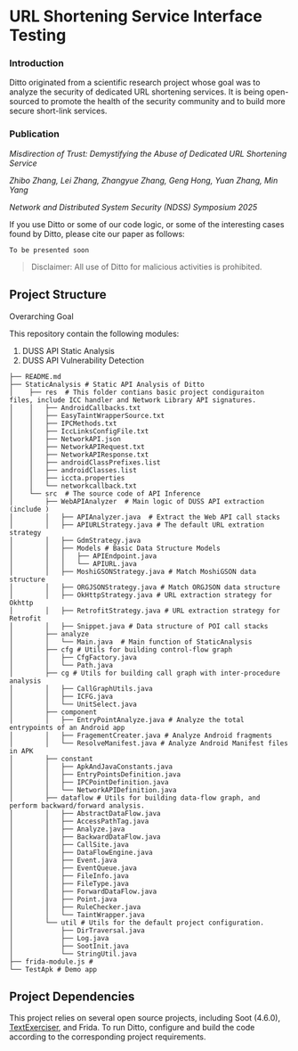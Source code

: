 # URL Shortening Service Interface Testing

### Introduction
Ditto originated from a scientific research project whose goal was to analyze the security of dedicated URL shortening services. It is being open-sourced to promote the health of the security community and to build more secure short-link services. 

### Publication
*Misdirection of Trust: Demystifying the Abuse of Dedicated URL Shortening Service*

*Zhibo Zhang, Lei Zhang, Zhangyue Zhang, Geng Hong, Yuan Zhang, Min Yang*

*Network and Distributed System Security (NDSS) Symposium 2025*

If you use Ditto or some of our code logic, or some of the interesting cases found by Ditto, please cite our paper as follows:
```
To be presented soon
```
>Disclaimer: All use of Ditto for malicious activities is prohibited.

## Project Structure
Overarching Goal

This repository contain the following modules:
1. DUSS API Static Analysis
2. DUSS API Vulnerability Detection

```
├── README.md
├── StaticAnalysis # Static API Analysis of Ditto
│    ├── res  # This folder contians basic project condiguraiton files, include ICC handler and Network Library API signatures.
│    │   ├── AndroidCallbacks.txt
│    │   ├── EasyTaintWrapperSource.txt
│    │   ├── IPCMethods.txt
│    │   ├── IccLinksConfigFile.txt
│    │   ├── NetworkAPI.json
│    │   ├── NetworkAPIRequest.txt
│    │   ├── NetworkAPIResponse.txt
│    │   ├── androidClassPrefixes.list
│    │   ├── androidClasses.list
│    │   ├── iccta.properties
│    │   └── networkcallback.txt
│    └── src  # The source code of API Inference
│        ├── WebAPIAnalyzer  # Main logic of DUSS API extraction (include )
│        │   ├── APIAnalyzer.java  # Extract the Web API call stacks
│        │   ├── APIURLStrategy.java # The default URL extration strategy
│        │   ├── GdmStrategy.java 
│        │   ├── Models # Basic Data Structure Models
│        │   │   ├── APIEndpoint.java
│        │   │   └── APIURL.java
│        │   ├── MoshiGSONStrategy.java # Match MoshiGSON data structure
│        │   ├── ORGJSONStrategy.java # Match ORGJSON data structure
│        │   ├── OkHttpStrategy.java # URL extraction strategy for Okhttp
│        │   ├── RetrofitStrategy.java # URL extraction strategy for Retrofit
│        │   ├── Snippet.java # Data structure of POI call stacks
│        ├── analyze
│        │   └── Main.java  # Main function of StaticAnalysis
│        ├── cfg # Utils for building control-flow graph
│        │   ├── CfgFactory.java
│        │   └── Path.java
│        ├── cg # Utils for building call graph with inter-procedure analysis
│        │   ├── CallGraphUtils.java
│        │   ├── ICFG.java
│        │   └── UnitSelect.java
│        ├── component
│        │   ├── EntryPointAnalyze.java # Analyze the total entrypoints of an Android app
│        │   ├── FragementCreater.java # Analyze Android fragments
│        │   └── ResolveManifest.java # Analyze Android Manifest files in APK
│        ├── constant 
│        │   ├── ApkAndJavaConstants.java 
│        │   ├── EntryPointsDefinition.java
│        │   ├── IPCPointDefinition.java
│        │   └── NetworkAPIDefinition.java
│        ├── dataflow # Utils for building data-flow graph, and perform backward/forward analysis.
│        │   ├── AbstractDataFlow.java
│        │   ├── AccessPathTag.java
│        │   ├── Analyze.java
│        │   ├── BackwardDataFlow.java
│        │   ├── CallSite.java
│        │   ├── DataFlowEngine.java
│        │   ├── Event.java
│        │   ├── EventQueue.java
│        │   ├── FileInfo.java
│        │   ├── FileType.java
│        │   ├── ForwardDataFlow.java
│        │   ├── Point.java
│        │   ├── RuleChecker.java
│        │   └── TaintWrapper.java
│        └── util # Utils for the default project configuration.
│            ├── DirTraversal.java
│            ├── Log.java
│            ├── SootInit.java
│            └── StringUtil.java
├── frida-module.js #
└── TestApk # Demo app

```

## Project Dependencies

This project relies on several open source projects, including Soot (4.6.0), [TextExerciser](https://textexerciser.github.io/TextExerciser/), and Frida. To run Ditto, configure and build the code according to the corresponding project requirements.
